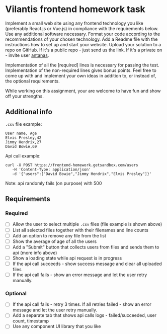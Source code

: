 # Vilantis frontend homework task

Implement a small web site using any frontend technology you like (preferably React.js or Vue.js) in compliance with the requirements below. Use any additional software necessary. Format your code according to the recommendations of your chosen technology. Add a Readme file with the instructions how to set up and start your website. Upload your solution to a repo on GitHub. If it's a public repo - just send us the link. If it's a private on - invite user [antanas](https://github.com/antanas).

Implementation of all the [required] lines is necessary for passing the test. Implementation of the non-required lines gives bonus points. Feel free to come up with and implement your own ideas in addition to, or instead of, the optional requirements.

While working on this assignment, your are welcome to have fun and show off your strengths.

## Additional info
`.csv` file example:
```
User name, Age
Elvis Presley,42
Jimmy Hendrix,27
David Bowie,69
```

Api call example:
```
curl -X POST https://frontend-homework.getsandbox.com/users
   -H 'Content-Type: application/json'
   -d '{"users":["David Bowie","Jimmy Hendrix","Elvis Presley"]}'
```
Note: api randomly fails (on purpose) with 500

## Requirements
### Required 
- [ ] Allow the user to select multiple `.csv` files (file example is shown above)
- [ ] List all selected files together with their filenames and line counts
- [ ] Add an option to remove any file from the list
- [ ] Show the average of age of all the users
- [ ] Add a "Submit" button that collects users from files and sends them to api (more info above)
- [ ] Show a loading state while api request is in progress
- [ ] If the api call succeeds - show success message and clear all uploaded files
- [ ] If the api call fails - show an error message and let the user retry manually.

### Optional
- [ ] If the api call fails - retry 3 times. If all retries failed - show an error message and let the user retry manually.
- [ ] Add a separate tab that shows api calls logs - failed/succeeded, user count, timestamp
- [ ] Use any component UI library that you like
